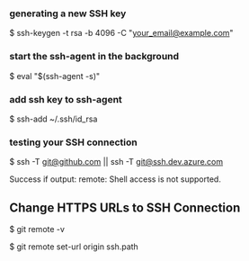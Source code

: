 ### generating a new SSH key
$ ssh-keygen -t rsa -b 4096 -C "your_email@example.com"

### start the ssh-agent in the background
$ eval "$(ssh-agent -s)"

### add ssh key to ssh-agent
$ ssh-add ~/.ssh/id_rsa

### testing your SSH connection
$ ssh -T git@github.com || ssh -T git@ssh.dev.azure.com

Success if output: remote: Shell access is not supported.

## Change HTTPS URLs to SSH Connection
$ git remote -v

$ git remote set-url origin ssh.path
